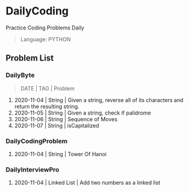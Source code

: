 # DailyCoding

Practice Coding Problems Daily

> Language: PYTHON

## Problem List

### DailyByte

> DATE | TAG | Problem

1. 2020-11-04 | String | Given a string, reverse all of its characters and return the resulting string.
2. 2020-11-05 | String | Given a string, check if palidrome
3. 2020-11-06 | String | Sequence of Moves
4. 2020-11-07 | String | isCapitalized

### DailyCodingProblem

1. 2020-11-04 | String | Tower Of Hanoi

### DailyInterviewPro

1. 2020-11-04 | Linked List | Add two numbers as a linked list
